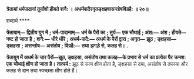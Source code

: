 **त्रेतायां धर्मपादानां तुर्यांशो हीयते शनै: ।** **अधर्मपादैरनृतङ्क्षहषासन्तोषविग्रहै: ॥ २०॥** 

शब्दार्थ **** 

**त्रेतायाम्—** **द्वितीय युग में** **; धर्म-पादानाम्—** **धर्म के पैरों का** **; तुर्य—** **एक चौथाई** **; अंश:—** **अंश** **; हीयते—** **नष्ट हो जाता है** **;** **शनै:—** **धीरे धीरे** **; अधर्म-पादै:—** **अधर्म के पैरों द्वारा** **; अनृत—** **झूठ** **; ङ्क्षहसा—** **ङ्क्षहसा** **; असन्तोष—** **असंतोष** **; विग्रहै:—** **तथा** **झगड़े से, कलह से।** **.** 

**त्रेतायुग में अधर्म के चार पैरों—झूठ, ङ्क्षहसा, असंतोष तथा कलह—के प्रभाव से धर्म** **का प्रत्येक पैर क्रमश: एक चौथाई क्षीण हो जाता है।** **तात्पर्य :** झूठ से सत्य क्षीण होता है, ङ्क्षहसा से दया, असंतोष से तपस्या और कलह से दान तथा स्वच्छता क्षीण होते हैं।  